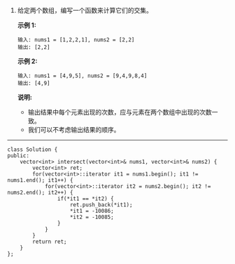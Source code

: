 1. 给定两个数组，编写一个函数来计算它们的交集。

    **示例 1:**
    ```
    输入: nums1 = [1,2,2,1], nums2 = [2,2]
    输出: [2,2]
    ```
    **示例 2:**
    
    ```
    输入: nums1 = [4,9,5], nums2 = [9,4,9,8,4]
    输出: [4,9]
    ```

    **说明:**

    - 输出结果中每个元素出现的次数，应与元素在两个数组中出现的次数一致。
    - 我们可以不考虑输出结果的顺序。
***
```
class Solution {
public:
    vector<int> intersect(vector<int>& nums1, vector<int>& nums2) {
        vector<int> ret;
        for(vector<int>::iterator it1 = nums1.begin(); it1 != nums1.end(); it1++) {
            for(vector<int>::iterator it2 = nums2.begin(); it2 != nums2.end(); it2++) {
                if(*it1 == *it2) {
                    ret.push_back(*it1);
                    *it1 = -10086;
                    *it2 = -10085;
                }
            }
        }
        return ret;
    }
};
```
